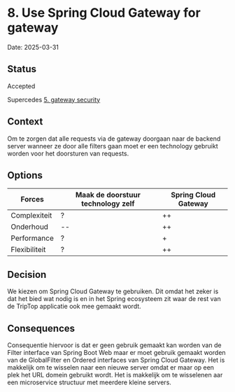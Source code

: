 # 8. Use Spring Cloud Gateway for gateway

Date: 2025-03-31

## Status

Accepted

Supercedes [5. gateway security](0005-gateway-security.md)

## Context

Om te zorgen dat alle requests via de gateway doorgaan naar de backend server wanneer ze door alle filters gaan moet er
een technology gebruikt worden voor het doorsturen van requests.

## Options

| Forces        | Maak de doorstuur technology zelf | Spring Cloud Gateway |
|---------------|-----------------------------------|----------------------|
| Complexiteit  | ?                                 | ++                   |
| Onderhoud     | --                                | ++                   |
| Performance   | ?                                 | +                    |
| Flexibiliteit | ?                                 | ++                   |

## Decision

We kiezen om Spring Cloud Gateway te gebruiken. Dit omdat het zeker is dat het bied wat nodig is en in het Spring
ecosysteem zit waar de rest van de TripTop applicatie ook mee gemaakt wordt.

## Consequences

Consequentie hiervoor is dat er geen gebruik gemaakt kan worden van de Filter interface van Spring Boot Web maar er moet
gebruik gemaakt worden van de GlobalFilter en Ordered interfaces van Spring Cloud Gateway. 
Het is makkelijk om te wisselen naar een nieuwe server omdat er maar op een plek het URL domein gebruikt wordt.
Het is makkelijk om te wisselenen aar een microservice structuur met meerdere kleine servers.